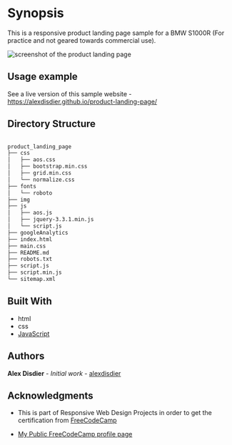 # Synopsis

This is a responsive product landing page sample for a BMW S1000R (For practice and not geared towards commercial use).

![screenshot of the product landing page](/src/screenshot.jpg?raw=true "screenshot of a product landing page for BMW S1000R")

## Usage example

See a live version of this sample website - https://alexdisdier.github.io/product-landing-page/

## Directory Structure

```bash

product_landing_page
├── css
│   ├── aos.css
│   ├── bootstrap.min.css
│   ├── grid.min.css
│   └── normalize.css
├── fonts
│   └── roboto
├── img
├── js
│   ├── aos.js
│   ├── jquery-3.3.1.min.js
│   └── script.js
├── googleAnalytics
├── index.html
├── main.css
├── README.md
├── robots.txt
├── script.js
├── script.min.js
└── sitemap.xml

```

## Built With

* html
* css
* [JavaScript](https://developer.mozilla.org/bm/docs/Web/JavaScript)

## Authors

**Alex Disdier** - *Initial work* - [alexdisdier](https://github.com/alexdisdier)

## Acknowledgments

* This is part of Responsive Web Design Projects in order to get the certification from [FreeCodeCamp](https://learn.freecodecamp.org/responsive-web-design/responsive-web-design-projects/build-a-product-landing-page)

* [My Public FreeCodeCamp profile page](https://www.freecodecamp.org/alexdisdier)